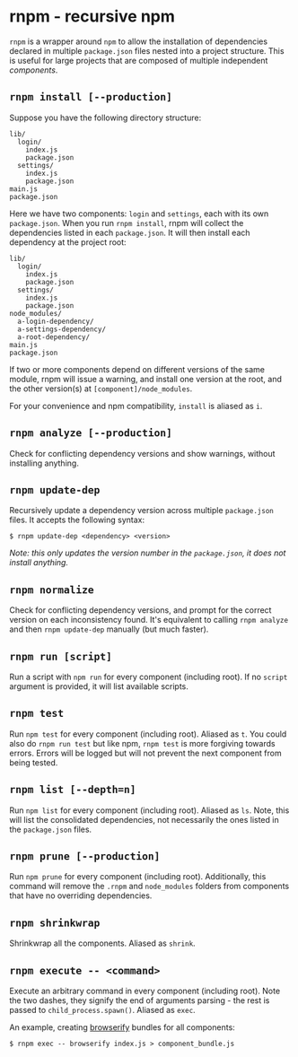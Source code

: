 rnpm - recursive npm
====================

`rnpm` is a wrapper around `npm` to allow the installation of dependencies declared in multiple `package.json` files nested into a project structure. This is useful for large projects that are composed of multiple independent *components*.

## `rnpm install [--production]`

Suppose you have the following directory structure:

    lib/
      login/
        index.js
        package.json
      settings/
        index.js
        package.json
    main.js
    package.json

Here we have two components: `login` and `settings`, each with its own `package.json`. When you run `rnpm install`, rnpm will collect the dependencies listed in each `package.json`. It will then install each dependency at the project root:

    lib/
      login/
        index.js
        package.json
      settings/
        index.js
        package.json
    node_modules/
      a-login-dependency/
      a-settings-dependency/
      a-root-dependency/
    main.js
    package.json

If two or more components depend on different versions of the same module, rnpm will issue a warning, and install one version at the root, and the other version(s) at `[component]/node_modules`.

For your convenience and npm compatibility, `install` is aliased as `i`.

## `rnpm analyze [--production]`

Check for conflicting dependency versions and show warnings, without installing anything.

## `rnpm update-dep`

Recursively update a dependency version across multiple `package.json` files. It accepts the following syntax:

    $ rnpm update-dep <dependency> <version>

*Note: this only updates the version number in the `package.json`, it does not install anything.*

## `rnpm normalize`

Check for conflicting dependency versions, and prompt for the correct version on each inconsistency found. It's equivalent to calling `rnpm analyze` and then `rnpm update-dep` manually (but much faster).

## `rnpm run [script]`

Run a script with `npm run` for every component (including root). If no `script` argument is provided, it will list available scripts.

## `rnpm test`

Run `npm test` for every component (including root). Aliased as `t`. You could also do `rnpm run test` but like npm, `rnpm test` is more forgiving towards errors. Errors will be logged but will not prevent the next component from being tested.

## `rnpm list [--depth=n]`

Run `npm list` for every component (including root). Aliased as `ls`. Note, this will list the consolidated dependencies, not necessarily the ones listed in the `package.json` files.

## `rnpm prune [--production]`

Run `npm prune` for every component (including root). Additionally, this command will remove the `.rnpm` and `node_modules` folders from components that have no overriding dependencies.

## `rnpm shrinkwrap`

Shrinkwrap all the components. Aliased as `shrink`.

## `rnpm execute -- <command>`

Execute an arbitrary command in every component (including root). Note the two dashes, they signify the end of arguments parsing - the rest is passed to `child_process.spawn()`. Aliased as `exec`.

An example, creating [browserify](https://github.com/substack/node-browserify) bundles for all components:

`$ rnpm exec -- browserify index.js > component_bundle.js`
